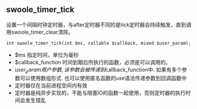 ## swoole_timer_tick
设置一个间隔时钟定时器，与after定时器不同的是tick定时器会持续触发，直到调用swoole_timer_clear清除。

~~~
int swoole_timer_tick(int $ms, callable $callback, mixed $user_param);
~~~
* $ms 指定时间，单位为毫秒
* $callback_function 时间到期后所执行的函数，必须是可以调用的。
* $user_param 用户参数, 该参数会被传递到$callback_function中. 如果有多个参数可以使用数组形式. 也可以使用匿名函数的use语法传递参数到回调函数中
* 定时器仅在当前进程空间内有效
* 定时器是纯异步实现的，不能与阻塞IO的函数一起使用，否则定时器的执行时间会发生错乱
